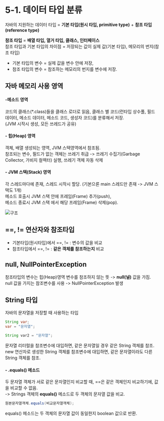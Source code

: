 # 5-1. 데이터 타입 분류 

자바의 지원하는 데이터 타입 = **기본 타입(원시 타입, primitive type)** + **참조 타입(reference type)** 

**참조 타입** =  **배열 타입, 열거 타입, 클래스, 인터페이스**    
참조 타입과 기본 타입의 차이점 = 저장되는 값이 실제 값(기본 타입), 메모리의 번지(참조 타입)  

- 기본 타입의 변수 = 실제 값을 변수 안에 저장,  
- 참조 타입의 변수 = 참조하는 메모리의 번지를 변수에 저장. 

## 자바 메모리 사용 영역

#### -메소드 영역
코드의 클래스(*.class)들을 클래스 로더로 읽음, 클래스 별 코드(런타입 상수풀, 필드 데이터, 메소드 데이터, 메소드 코드, 생성자 코드)를 분류해서 저장.  
(JVM 시작시 생성, 모든 쓰레드가 공유)

#### - 힙(Heap) 영역
객체, 배열 생성되는 영역, JVM 스택영역에서 참조됨.  
참조되는 변수, 필드가 없는 객체는 쓰레기 취급 -> 쓰레기 수집기(Garbage Collector, 가비지 컬렉터) 실행, 쓰레기 객체 자동 삭제

#### - JVM 스택(Stack) 영역
각 스레드마다에 존재, 스레드 시작시 할당. (기본으론 main 스레드만 존재 -> JVM 스택도 1개)  
메소드 호출시 JVM 스택 안에 프레임(Frame) 추가(push),  
메소드 종료시 JVM 스택 에서 해당 프레임(Frame) 삭제(pop).

![구조](https://lh3.googleusercontent.com/proxy/ucZMy1wGkghH7JyOzWZoL9k27BYHxnzJG7IhNZv3JFECp20PkS7UHVO3GtAyRzw1TIe-7UO9JogZWrsjgqRJ-n_R9nHspkutodM5ev152TuWZcrSSShVxnCIsiXotwJxxB6x)


## ==, != 연산자와 참조타입
- 기본타입(원시타입)에서 ==, != : 변수의 값을 비교  
- 참조타입에서 ==, != : **같은 객체를 참조하는지** 비교

## null, NullPointerException
참조타입의 변수는 힙(Heap)영역 변수를 참조하지 않는 뜻 -> **null(널)** 값을 가짐.  
null 값을 가지는 참조변수를 사용 -> NullPointerException 발생


## String 타입
자바의 문자열을 저장할 때 사용하는 타입
```java
String var;
var = "문자열";

String var2 = "문자열";
```
문자열 리터럴을 참조변수에 대입하면, 같은 문자열일 경우 같은 String 객체를 참조.  
new 연산자로 생성한 String 객체를 참조변수에 대입하면, 같은 문자열이라도 다른 String 객체를 참조.

#### - .equals() 메소드
두 문자열 객체가 서로 같은 문자열인지 비교할 때, ==은 같은 객체인지 비교하기에, 값을 비교할 수 없음.  
-> Strings 객체의 **equals()** 메소드로 두 객체의 문자열 값을 비교.
```java
원본문자열객체.equals(비교문자열객체);
```
equals() 메소드는 두 객체의 문자열 값이 동일한지 boolean 값으로 반환.


